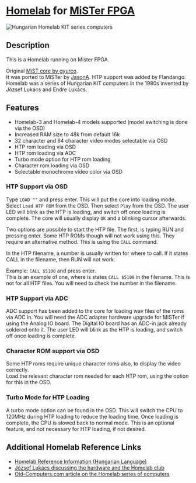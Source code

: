 # [Homelab](https://ajovomultja.hu/homelab-2?language=en) for [MiSTer FPGA](https://mister-devel.github.io/MkDocs_MiSTer/)

![Hungarian Homelab KIT series computers](homelab.png)

## Description

This is a Homelab running on Mister FPGA.

Original [MiST core by gyurco](https://github.com/gyurco/Homelab-FPGA).  
It was ported to MiSTer by [JasonA](https://github.com/JasonA-dev). HTP support was added by Flandango.  
Homelab was a series of Hungarian KIT computers in the 1980s invented by József Lukács and Endre Lukács.

## Features

- Homelab-3 and Homelab-4 models supported (model switching is done via the OSD)
- Increased RAM size to 48k from default 16k
- 32 character and 64 character video modes selectable via OSD
- HTP rom loading via OSD
- HTP rom loading via ADC
- Turbo mode option for HTP rom loading
- Character rom loading via OSD
- Selectable monochrome video color via OSD

### HTP Support via OSD

Type `LOAD ""` and press enter. This will put the core into loading mode. Select `Load HTP ROM` from the OSD. Then select `Play` from the OSD. The user LED will blink as the HTP is loading, and switch off once loading is complete. The core will usually display `OK` and a blinking cursor afterwards.

Two options are possible to start the HTP file. The first, is typing RUN and pressing enter. Some HTP ROMs though will not work using this. They require an alternative method. This is using the `CALL` command.

In the HTP filename, a number is usually written for where to call. If it states CALL in the filename, then RUN will not work.

Example:
`CALL $5100` and press enter.  
This is an example of one, where is states `CALL $5100` in the filename. This is not for all HTP files. You will need to check the number in the filename.

### HTP Support via ADC

ADC support has been added to the core for loading wav files of the roms via ADC in. You will need the ADC adapter hardware upgrade for MiSTer if using the Analog IO board. The Digital IO board has an ADC-in jack already soldered onto it. The user LED will blink as the HTP is loading, and switch off once loading is complete.

### Character ROM support via OSD

Some HTP roms require unique character roms also, to display the video correctly.  
Load the relevant character rom needed for each HTP rom, using the option for this in the OSD.

### Turbo Mode for HTP Loading

A turbo mode option can be found in the OSD. This will switch the CPU to 120MHz during HTP loading to reduce the loading time. Once loading is complete, the CPU is slowed back to normal mode. This is an optional feature, and not necessary for HTP loading, if not desired.

## Additional Homelab Reference Links

- [Homelab Reference Information (Hungarian Language)](http://homelab.8bit.hu/index.html)
- [József Lukács discussing the hardware and the Homelab club](https://www.youtube.com/watch?v=0xv9tILTgBs)
- [Old-Computers.com article on the Homelab series of computers](https://www.old-computers.com/museum/computer.asp?st=3&c=1095)
